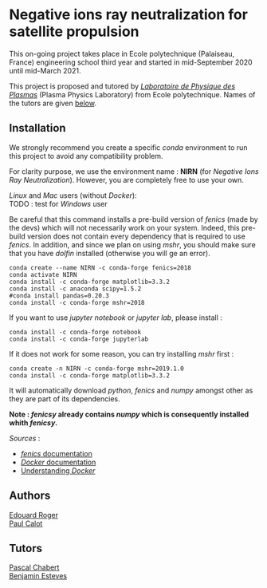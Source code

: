 # Negative ions ray neutralization for satellite propulsion

This on-going project takes place in Ecole polytechnique (Palaiseau, France) engineering school third year and started in mid-September 2020 until mid-March 2021.

This project is proposed and tutored by [*Laboratoire de Physique des Plasmas*](https://www.lpp.polytechnique.fr/?lang=fr) (Plasma Physics Laboratory) from Ecole polytechnique. Names of the tutors are given [below](#tutors).

## Installation

We strongly recommend you create a specific *conda* environment to run this project to avoid any compatibility problem.

For clarity purpose, we use the environment name : **NIRN** (for *Negative Ions Ray Neutralization*). However, you are completely free to use your own.


*Linux* and *Mac* users (without *Docker*):
<br>
TODO : test for *Windows* user

Be careful that this command installs a pre-build version of *fenics* (made by the devs) which will not necessarily work on your system. Indeed, this pre-build version does not contain every dependency that is required to use *fenics*. In addition, and since we plan on using *mshr*, you should make sure that you have *dolfin* installed (otherwise you will ge an error).
```shell
conda create --name NIRN -c conda-forge fenics=2018
conda activate NIRN
conda install -c conda-forge matplotlib=3.3.2
conda install -c anaconda scipy=1.5.2 
#conda install pandas=0.20.3
conda install -c conda-forge mshr=2018
```

If you want to use *jupyter notebook* or *jupyter lab*, please install : 
```shell
conda install -c conda-forge notebook
conda install -c conda-forge jupyterlab
```

If it does not work for some reason, you can try installing *mshr* first : 
```
conda create -n NIRN -c conda-forge mshr=2019.1.0
conda install -c conda-forge matplotlib=3.3.2
```
It will automatically download *python*, *fenics* and *numpy* amongst other as they are part of its dependencies.

**Note : *fenicsy* already contains *numpy* which is consequently installed whith *fenicsy*.**

*Sources* : 
* [*fenics* documentation](https://fenicsproject.org/documentation/)
* [*Docker* documentation](https://www.docker.com/)
* [Understanding *Docker*](http://www.science.smith.edu/dftwiki/index.php/Tutorial:_Docker_Anaconda_Python_--_1)

## Authors 

[Edouard Roger](https://www.linkedin.com/in/edouard-roger-a03536194/)
<br>
[Paul Calot](https://www.linkedin.com/in/paul-calot-43549814b/)

## Tutors <a name="tutors"></a>

[Pascal Chabert](https://www.lpp.polytechnique.fr/-Pascal-Chabert-128-?lang=fr)
<br>
[Benjamin Esteves](https://www.linkedin.com/in/benjamin-esteves-9a1234157/?originalSubdomain=fr)

